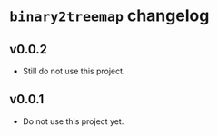 # `binary2treemap` changelog

## v0.0.2
* Still do not use this project.

## v0.0.1
* Do not use this project yet.